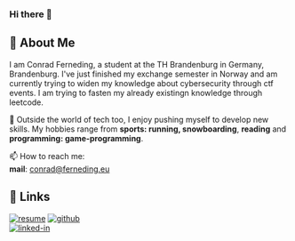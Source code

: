 ### Hi there 👋

## 🚀 About Me
I am Conrad Ferneding, a student at the TH Brandenburg in Germany, Brandenburg. I've just finished my exchange semester in Norway and am currently trying to widen my knowledge about cybersecurity through ctf events. I am trying to fasten my already existingn knowledge through leetcode.  

🎸 Outside the world of tech too, I enjoy pushing myself to develop new skills. My hobbies range from **sports: running, snowboarding**, **reading** and **programming: game-programming**.

📫 How to reach me:  
**mail**: conrad@ferneding.eu

## 🔗 Links  

[![resume](https://img.shields.io/badge/Resume-4285F4?style=for-the-badge&logo=read-the-docs&logoColor=white)](https://firebasestorage.googleapis.com/v0/b/conrad-ferneding-resume.appspot.com/o/Conrad%20Ferneding%20Resume.pdf?alt=media&token=34e02818-1c53-4fbc-bba2-4561b99b31fd)
[![github](https://img.shields.io/badge/GitHub-000000?style=for-the-badge&logo=GitHub&logoColor=white)](https://github.com/CdFerneding)  
[![linked-in](https://img.shields.io/badge/Linked_In-0077B5?style=for-the-badge&logo=LinkedIn&logoColor=white)](https://www.linkedin.com/in/conrad-ferneding-924551245/)


<!--
**CdFerneding/CdFerneding** is a ✨ _special_ ✨ repository because its `README.md` (this file) appears on your GitHub profile.

Here are some ideas to get you started:

- 🔭 I’m currently working on ...
- 🌱 I’m currently learning ...
- 👯 I’m looking to collaborate on ...
- 🤔 I’m looking for help with ...
- 💬 Ask me about ...
- 📫 How to reach me: ...
- 😄 Pronouns: ...
- ⚡ Fun fact: ...
-->
